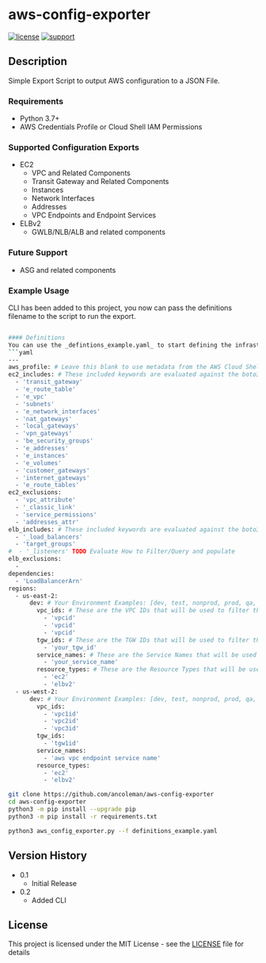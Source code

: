 # aws-config-exporter


[![license](https://img.shields.io/badge/license-MIT-blue.svg)](./LICENSE) [![support](https://img.shields.io/badge/Support%20Level-Community-yellowgreen)](./SUPPORT.md)

## Description
Simple Export Script to output AWS configuration to a JSON File.

### Requirements
* Python 3.7+
* AWS Credentials Profile or Cloud Shell IAM Permissions

### Supported Configuration Exports
* EC2
  * VPC and Related Components
  * Transit Gateway and Related Components
  * Instances
  * Network Interfaces
  * Addresses
  * VPC Endpoints and Endpoint Services
* ELBv2
  * GWLB/NLB/ALB and related components

### Future Support
* ASG and related components

### Example Usage
CLI has been added to this project, you now can pass the definitions filename to the script to run the export.
```bash

#### Definitions
You can use the _defintions_example.yaml_ to start defining the infrastructure configuration you want to export.
```yaml
---
aws_profile: # Leave this blank to use metadata from the AWS Cloud Shell / CLI
ec2_includes: # These included keywords are evaluated against the boto3 ec2 library to match only describe methods with these values
  - 'transit_gateway'
  - 'e_route_table'
  - 'e_vpc'
  - 'subnets'
  - 'e_network_interfaces'
  - 'nat_gateways'
  - 'local_gateways'
  - 'vpn_gateways'
  - 'be_security_groups'
  - 'e_addresses'
  - 'e_instances'
  - 'e_volumes'
  - 'customer_gateways'
  - 'internet_gateways'
  - 'e_route_tables'
ec2_exclusions:
  - 'vpc_attribute'
  - '_classic_link'
  - 'service_permissions'
  - 'addresses_attr'
elb_includes: # These included keywords are evaluated against the boto3 elbv2 library to match only describe methods with these values
  - '_load_balancers'
  - 'target_groups'
#  - '_listeners' TODO Evaluate How to Filter/Query and populate
elb_exclusions:
  -
dependencies:
  - 'LoadBalancerArn'
regions:
  - us-east-2:
      dev: # Your Environment Examples: [dev, test, nonprod, prod, qa, eng]
        vpc_ids: # These are the VPC IDs that will be used to filter the describe methods
          - 'vpcid'
          - 'vpcid'
          - 'vpcid'
        tgw_ids: # These are the TGW IDs that will be used to filter the describe methods
          - 'your_tgw_id'
        service_names: # These are the Service Names that will be used to filter the describe methods
          - 'your_service_name'
        resource_types: # These are the Resource Types that will be used to filter the describe methods
          - 'ec2'
          - 'elbv2'
  - us-west-2:
      dev: # Your Environment Examples: [dev, test, nonprod, prod, qa, eng]
        vpc_ids:
          - 'vpc1id'
          - 'vpc2id'
          - 'vpc3id'
        tgw_ids:
          - 'tgw1id'
        service_names:
          - 'aws vpc endpoint service name'
        resource_types:
          - 'ec2'
          - 'elbv2'
```

```bash
git clone https://github.com/ancoleman/aws-config-exporter
cd aws-config-exporter
python3 -m pip install --upgrade pip
python3 -m pip install -r requirements.txt

python3 aws_config_exporter.py --f definitions_example.yaml
```


## Version History


* 0.1
    * Initial Release
* 0.2
  * Added CLI

## License
This project is licensed under the MIT License - see the [LICENSE](./LICENSE) file for details